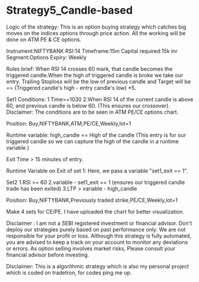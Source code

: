 # Strategy5_Candle-based
Logic of the strategy:
This is an option buying strategy which catches big moves on the indices options through price action. All the working will be done on ATM PE & CE options.

Instrument:NIFTYBANK
RSI:14
Timeframe:15m
Capital required:15k inr
Segment:Options
Expiry: Weekly

Rules brief: When RSI 14 crosses 60 mark, that candle becomes the triggered candle.When the high of triggered candle is broke we take our entry. Trailing Stoploss will be the low of previous candle and Target will be == (Triggered candle's high - entry candle's low) *5.

Set1
Conditions:
1.Time>=1030
2.When RSI 14 of the current candle is above 60, and previous candle is below 60. (This ensures our crossover).
Disclaimer: The conditions are to be seen in ATM PE/CE options chart.

Position:
Buy,NIFTYBANK,ATM,PE/CE,Weekly,lot=1

Runtime variable: high_candle == High of the candle
(This entry is for our triggered candle so we can capture the high of the candle in a runtime variable.)

Exit
Time > 15 minutes of entry.

Runtime Variable on Exit of set 1: Here, we pass a variable "set1_exit == 1".

Set2 
1.RSI >= 60
2.variable - set1_exit == 1 (ensures our triggered candle trade has been exited)
3.LTP > variable - high_candle

Position:
Buy,NIFTYBANK,Previously traded strike,PE/CE,Weekly,lot=1


Make 4 sets for CE/PE. I have uploaded the chart for better visualization.


Disclaimer :  I am not a SEBI registered investment or financial advisor. Don't deploy our strategies purely based on past performance only. We are not responsible for your profit or loss. Although this strategy is fully automated, you are advised to keep a track on your account to monitor any deviations or errors. As option selling involves market risks, Please consult your financial advisor before investing.


Disclaimer: This is a algorithmic strategy which is also my personal project which is coded on tradetron, for codes ping me up.
